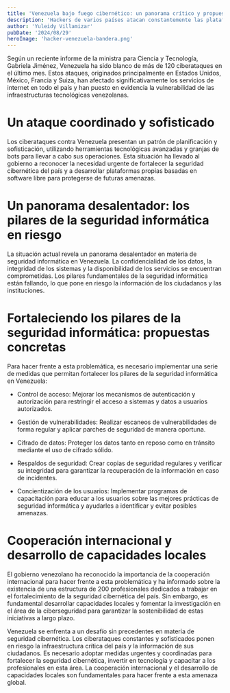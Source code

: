 ```yaml
---
title: 'Venezuela bajo fuego cibernético: un panorama crítico y propuestas de solución'
description: 'Hackers de varios países atacan constantemente las plataformas tecnológicas del país.'
author: 'Yuleidy Villamizar'
pubDate: '2024/08/29'
heroImage: 'hacker-venezuela-bandera.png'
---
```


Según un reciente informe de la ministra para Ciencia y Tecnología, Gabriela Jiménez, Venezuela ha sido blanco de más de 120 ciberataques en el último mes. Estos ataques, originados principalmente en Estados Unidos, México, Francia y Suiza, han afectado significativamente los servicios de internet en todo el país y han puesto en evidencia la vulnerabilidad de las infraestructuras tecnológicas venezolanas.

# Un ataque coordinado y sofisticado

Los ciberataques contra Venezuela presentan un patrón de planificación y sofisticación, utilizando herramientas tecnológicas avanzadas y granjas de bots para llevar a cabo sus operaciones. Esta situación ha llevado al gobierno a reconocer la necesidad urgente de fortalecer la seguridad cibernética del país y a desarrollar plataformas propias basadas en software libre para protegerse de futuras amenazas.

# Un panorama desalentador: los pilares de la seguridad informática en riesgo

La situación actual revela un panorama desalentador en materia de seguridad informática en Venezuela. La confidencialidad de los datos, la integridad de los sistemas y la disponibilidad de los servicios se encuentran comprometidas. Los pilares fundamentales de la seguridad informática están fallando, lo que pone en riesgo la información de los ciudadanos y las instituciones.

# Fortaleciendo los pilares de la seguridad informática: propuestas concretas

Para hacer frente a esta problemática, es necesario implementar una serie de medidas que permitan fortalecer los pilares de la seguridad informática en Venezuela:

* Control de acceso: Mejorar los mecanismos de autenticación y autorización para restringir el acceso a sistemas y datos a usuarios autorizados.

* Gestión de vulnerabilidades: Realizar escaneos de vulnerabilidades de forma regular y aplicar parches de seguridad de manera oportuna.

* Cifrado de datos: Proteger los datos tanto en reposo como en tránsito mediante el uso de cifrado sólido.

* Respaldos de seguridad: Crear copias de seguridad regulares y verificar su integridad para garantizar la recuperación de la información en caso de incidentes.

* Concientización de los usuarios: Implementar programas de capacitación para educar a los usuarios sobre las mejores prácticas de seguridad informática y ayudarles a identificar y evitar posibles amenazas.

# Cooperación internacional y desarrollo de capacidades locales

El gobierno venezolano ha reconocido la importancia de la cooperación internacional para hacer frente a esta problemática y ha informado sobre la existencia de una estructura de 200 profesionales dedicados a trabajar en el fortalecimiento de la seguridad cibernética del país. Sin embargo, es fundamental desarrollar capacidades locales y fomentar la investigación en el área de la ciberseguridad para garantizar la sostenibilidad de estas iniciativas a largo plazo.

Venezuela se enfrenta a un desafío sin precedentes en materia de seguridad cibernética. Los ciberataques constantes y sofisticados ponen en riesgo la infraestructura crítica del país y la información de sus ciudadanos. Es necesario adoptar medidas urgentes y coordinadas para fortalecer la seguridad cibernética, invertir en tecnología y capacitar a los profesionales en esta área. La cooperación internacional y el desarrollo de capacidades locales son fundamentales para hacer frente a esta amenaza global.
